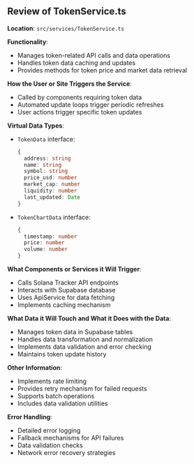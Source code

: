 ## Review of TokenService.ts

**Location**: `src/services/TokenService.ts`

**Functionality**:
- Manages token-related API calls and data operations
- Handles token data caching and updates
- Provides methods for token price and market data retrieval

**How the User or Site Triggers the Service**:
- Called by components requiring token data
- Automated update loops trigger periodic refreshes
- User actions trigger specific token updates

**Virtual Data Types**:
- `TokenData` interface:
  ```typescript
  {
    address: string
    name: string
    symbol: string
    price_usd: number
    market_cap: number
    liquidity: number
    last_updated: Date
  }
  ```
- `TokenChartData` interface:
  ```typescript
  {
    timestamp: number
    price: number
    volume: number
  }
  ```

**What Components or Services it Will Trigger**:
- Calls Solana Tracker API endpoints
- Interacts with Supabase database
- Uses ApiService for data fetching
- Implements caching mechanism

**What Data it Will Touch and What it Does with the Data**:
- Manages token data in Supabase tables
- Handles data transformation and normalization
- Implements data validation and error checking
- Maintains token update history

**Other Information**:
- Implements rate limiting
- Provides retry mechanism for failed requests
- Supports batch operations
- Includes data validation utilities

**Error Handling**:
- Detailed error logging
- Fallback mechanisms for API failures
- Data validation checks
- Network error recovery strategies
